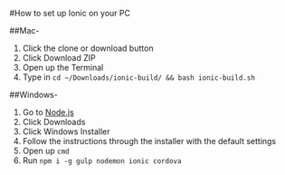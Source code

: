 #How to set up Ionic on your PC

##Mac-
1. Click the clone or download button
2. Click Download ZIP
3. Open up the Terminal
4. Type in `cd ~/Downloads/ionic-build/ && bash ionic-build.sh`

##Windows-
1. Go to [Node.js](https://nodejs.org/en/)
2. Click Downloads
3. Click Windows Installer
4. Follow the instructions through the installer with the default settings
5. Open up `cmd`
6. Run `npm i -g gulp nodemon ionic cordova`
